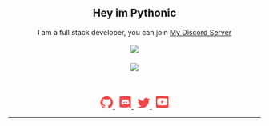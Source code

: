 <h2 align="center">
   Hey im <strong>Pythonic</strong>
</h2>
<p align="center">
    I am a full stack developer, you can join <a href="https://discord.gg/javascript">My Discord Server</a></strong>
<br>
<br>
<a href="https://github.com/ZeroDiscord/">
        <img src="https://komarev.com/ghpvc/?username=ZeroDiscord&color=red" />
  </a> 
<br>
<br>
<a href="https://discord.com/users/603948445362946084">
        <img src="https://lanyard.cnrad.dev/api/636573504598442084?idleMessage=%22May%20The%20Code%20Be%20With%20you%22&borderRadius=25px" />
    </a>
</p>
&nbsp;
<p align="center">
    <a href="https://github.com/ZeroDiscord/">
        <img src="./assets/icons/other/github-solid.svg/" width="25px" />
    </a>
    &nbsp;
    <a href="https://discord.com/users/603948445362946084">
        <img src="./assets/icons/other/discord-solid.svg/" width="25px" />
    </a>
    &nbsp;
    <a href="https://twitter.com/RestInPeaceZero/">
        <img src="./assets/icons/other/twitter-solid.svg/" width="25px" />
    </a>
    &nbsp;
    <a href="https://www.youtube.com/c/ZeroSync">
        <img src="./assets/icons/other/youtube-solid.svg/" width="25px" />
    </a>
    
</p>
<hr/>



